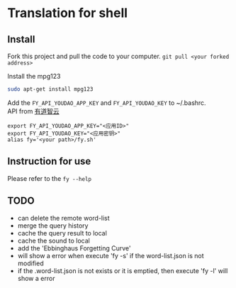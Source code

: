 # Translation for shell

## Install
Fork this project and pull the code to your computer.
`git pull <your forked address>`

Install the mpg123 
```bash
sudo apt-get install mpg123
```

Add the `FY_API_YOUDAO_APP_KEY` and `FY_API_YOUDAO_KEY` to ~/.bashrc.   
API from [有道智云](http://ai.youdao.com)
```
export FY_API_YOUDAO_APP_KEY="<应用ID>"
export FY_API_YOUDAO_KEY="<应用密钥>"
alias fy='<your path>/fy.sh'
```

## Instruction for use

Please refer to the `fy --help`

## TODO

- can delete the remote word-list
- merge the query history
- cache the query result to local
- cache the sound to local
- add the 'Ebbinghaus Forgetting Curve'
- will show a error when execute 'fy -s' if the word-list.json is not modified
- if the .word-list.json is not exists or it is emptied, then execute 'fy -l' will show a error
